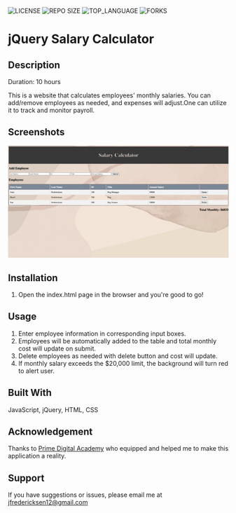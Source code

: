 ![LICENSE](https://img.shields.io/github/license/jmicko/jquery-salary-calculator?style=flat-square)
![REPO SIZE](https://img.shields.io/github/repo-size/freder48/jquery-salary-calculator.svg?style=flat-square)
![TOP_LANGUAGE](https://img.shields.io/github/languages/top/freder48/jquery-salary-calculator.svg?style=flat-square)
![FORKS](https://img.shields.io/github/forks/freder48/jquery-salary-calculator?style=social)

# jQuery Salary Calculator

## Description

Duration: 10 hours

This is a website that calculates employees' monthly salaries. You can add/remove employees as needed, and expenses will adjust.One can utilize it to track and monitor payroll.

## Screenshots
![image](./images/screenshot.png)

## Installation

1. Open the index.html page in the browser and you're good to go!

## Usage

1. Enter employee information in corresponding input boxes.
2. Employees will be automatically added to the table and total monthly cost will update on submit. 
3. Delete employees as needed with delete button and cost will update. 
4. If monthly salary exceeds the $20,000 limit, the background will turn red to alert user. 

## Built With

JavaScript, jQuery, HTML, CSS

## Acknowledgement
Thanks to [Prime Digital Academy](www.primeacademy.io) who equipped and helped me to make this application a reality. 

## Support
If you have suggestions or issues, please email me at jfredericksen12@gmail.com